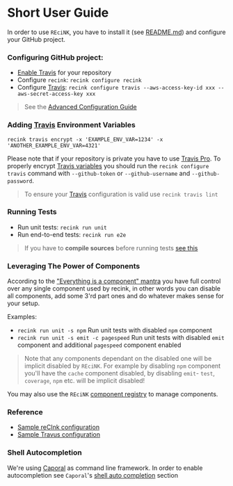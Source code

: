 # Short User Guide

In order to use `REciNK`, you have to install it
(see [README.md](https://github.com/MitocGroup/recink/blob/master/README.md))
and configure your GitHub project.


### Configuring GitHub project:

- [Enable Travis](https://docs.travis-ci.com/user/getting-started#To-get-started-with-Travis-CI%3A) for your repository
- Configure `recink`: `recink configure recink`
- Configure [Travis](https://travis-ci.org): `recink configure travis --aws-access-key-id xxx --aws-secret-access-key xxx` 

> See the [Advanced Configuration Guide](https://github.com/MitocGroup/recink/blob/master/docs/advanced-configuration.md)


### Adding [Travis](https://travis-ci.org) Environment Variables

```
recink travis encrypt -x 'EXAMPLE_ENV_VAR=1234' -x 'ANOTHER_EXAMPLE_ENV_VAR=4321'
```

Please note that if your repository is private you have to use [Travis Pro](https://travis-ci.com).
To properly encrypt [Travis variables](https://github.com/MitocGroup/recink/blob/master/bin/commands/configure/helper/travis.js#L7)
you should run the `recink configure travis` command with `--github-token` or `--github-username` and `--github-password`.

> To ensure your [Travis](https://travis-ci.org) configuration is valid use `recink travis lint`


### Running Tests

- Run unit tests: `recink run unit`
- Run end-to-end tests: `recink run e2e`

> If you have to **compile sources** before running tests [see this](https://github.com/MitocGroup/recink/blob/master/docs/compile-es6.md)


### Leveraging The Power of Components

According to the ["Everything is a component" mantra](https://github.com/MitocGroup/recink/blob/master/docs/component-guide.md#before-starting) you have full
control over any single component used by recink, in other words you can disable all components, add some 3'rd part
ones and do whatever makes sense for your setup.

Examples:

- `recink run unit -s npm` Run unit tests with disabled `npm` component
- `recink run unit -s emit -c pagespeed` Run unit tests with disabled `emit` component and additional `pagespeed` component enabled

> Note that any components dependant on the disabled one will be implicit disabled by `REciNK`.
> For example by disabling `npm` component you'll have the `cache` component disabled,
> by disabling `emit`- `test`, `coverage`, `npm` etc. will be implicit disabled!

You may also use the `REciNK` [component registry](https://github.com/MitocGroup/recink/blob/master/docs/component-registry.md) to manage components.


### Reference

- [Sample reCInk configuration](https://github.com/MitocGroup/recink/blob/master/bin/templates/.recink.yml)
- [Sample Travus configuration](https://github.com/MitocGroup/recink/blob/master/bin/commands/configure/helper/travis.js)


### Shell Autocompletion

We're using [Caporal](https://github.com/mattallty/Caporal.js) as command line framework.
In order to enable autocompletion see `Caporal`'s [shell auto completion](https://github.com/mattallty/Caporal.js#shell-auto-completion) section

